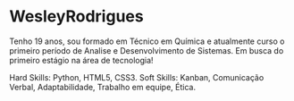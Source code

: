 # WesleyRodrigues

Tenho 19 anos, sou formado em Técnico em Química e atualmente curso o primeiro período de Analise e Desenvolvimento de Sistemas.
Em busca do primeiro estágio na área de tecnologia!

Hard Skills: Python, HTML5, CSS3.
Soft Skills: Kanban, Comunicação Verbal, Adaptabilidade, Trabalho em equipe, Ética.
